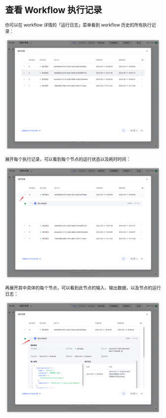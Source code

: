 # 查看 Workflow 执行记录

你可以在 workflow 详情的「运行日志」菜单看到 workflow 历史的所有执行记录：

![](../static/XL7UbGDERoWtidxf30Ic1H0vnCw.png)

展开每个执行记录，可以看到每个节点的运行状态以及耗时时间：

![](../static/HMNlbpkJyoULtvxcK13cD6zTnqv.png)

再展开其中具体的每个节点，可以看到此节点的输入、输出数据，以及节点的运行日志：

![](../static/Gm3WbkRxfoaYaYx9k9LcTB1anTe.png)
